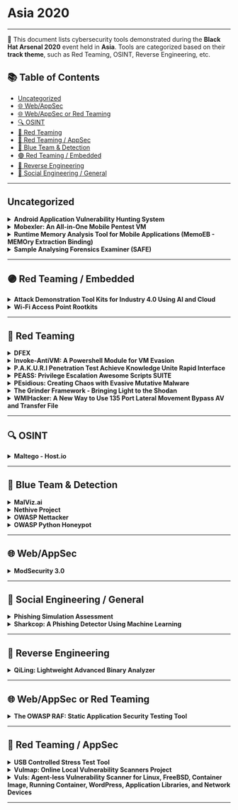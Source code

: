 # Asia 2020
---
📍 This document lists cybersecurity tools demonstrated during the **Black Hat Arsenal 2020** event held in **Asia**.
Tools are categorized based on their **track theme**, such as Red Teaming, OSINT, Reverse Engineering, etc.

## 📚 Table of Contents
- [Uncategorized](#uncategorized)
- [🌐 Web/AppSec](#🌐-webappsec)
- [🌐 Web/AppSec or Red Teaming](#🌐-webappsec-or-red-teaming)
- [🔍 OSINT](#🔍-osint)
- [🔴 Red Teaming](#🔴-red-teaming)
- [🔴 Red Teaming / AppSec](#🔴-red-teaming-appsec)
- [🔵 Blue Team & Detection](#🔵-blue-team-detection)
- [🟣 Red Teaming / Embedded](#🟣-red-teaming-embedded)
- [🧠 Reverse Engineering](#🧠-reverse-engineering)
- [🧠 Social Engineering / General](#🧠-social-engineering-general)
---
## Uncategorized
<details><summary><strong>Android Application Vulnerability Hunting System</strong></summary>

![Category: Uncategorized](https://img.shields.io/badge/Category:%20Uncategorized-lightgrey) ![Lance Jiang](https://img.shields.io/badge/Lance%20Jiang-informational) ![Todd Han](https://img.shields.io/badge/Todd%20Han-informational) ![Lilang Wu](https://img.shields.io/badge/Lilang%20Wu-informational)

🔗 **Link:** Not Available  
📝 **Description:** So far, there are many tools for vulnerability scanning, such as Mobsf, Yaazhini, 360 microscope, Tencent King Kong system. These tools have been able to cover a large part of the app vulnerability and many have supported dynamic and static vulnerability scanning, but there are a lot of false alert. The purpose of dynamic and static combination is also to improve the accuracy of vulnerability scanning, thereby reducing the rate of false alert, and also can make up for the shortcomings each other, so as to find out the vulnerabilities as much as possible, but the system is too large, the maintenance cost is high, and the scanning result is not ideally, it would be better that there is a simple and efficient tool.

SAST is a static android application vulnerability scanning tool. The architecture is simple and easy to use, and the maintenance cost is very low. Although it is a static scanning tool, the accuracy is very high. It is consists of androguard and vulnerability patterns. Because androguard is a powerful open source tool, it is highly customizable and provides excellent support in apk analysis. The vulnerability pattern mainly integrates the known and the latest app vulnerability features. Each pattern is independent of each other, no influence on each other, and strong scalability, so it is fast to update a new pattern and have a good performance. At the same time, it is used to scan various types of top500 applications in Google Play, and found out a lot of potential security issues for many applications, and we submitted some vulnerabilities to the vendors, which are currently being processed.

</details>

<details><summary><strong>Mobexler: An All-in-One Mobile Pentest VM</strong></summary>

![Category: Uncategorized](https://img.shields.io/badge/Category:%20Uncategorized-lightgrey) ![Abhinav Mishra](https://img.shields.io/badge/Abhinav%20Mishra-informational)

🔗 **Link:** Not Available  
📝 **Description:** Mobexler is a mobile pentest VM that include a wide variety of tools to help in Android and iOS pentesting. It includes tools for both static and dynamic analysis of applications. It allows pentesters to use a single VM to pentest both Android and iOS applications. With the host OS as elementary it also provides an awesome UI experience and allow for intuitive usage of tools just like you would on a host install. External devices can be connected via USB and can be used to install and test application.

Why we made Mobexler ?

We made Mobexler because there was no such platforms out there which was up to date with the latest pentest tools for both static and dynamic testing which included tools like frida and objection and can be used for both android and ios pentesting. Mobexler was built keeping in mind that any user can just download the VM and begins testing for both platforms without going through the trouble of installation and configuration of all the different tools required.

Future work includes:
1. Reduce the VM size.
2. Include reading material in the VM itself.
3. Add a custom repository which can be used to directly install the tools and not download the VM.
4. Build the VM for different Linux flavours.

</details>

<details><summary><strong>Runtime Memory Analysis Tool for Mobile Applications (MemoEB - MEMOry Extraction Binding)</strong></summary>

![Category: Uncategorized](https://img.shields.io/badge/Category:%20Uncategorized-lightgrey) ![Igor Lyrchikov](https://img.shields.io/badge/Igor%20Lyrchikov-informational) ![Egor Saltykov](https://img.shields.io/badge/Egor%20Saltykov-informational)

🔗 **Link:** Not Available  
📝 **Description:** We are going to release a tool for automated runtime memory analysis for mobile apps (IOS & Android). All the existing tools are not working with runtime memory analysis processes preferring to dump and analyze memory after app finish it's execution. Our our idea is to gather information during runtime to be able to track changes of the state and application behavior with the final goal being to simplify reverse engineering of obfuscated code and to build call graphs based on catched traces during execution. We also made a single interface to manage this process and automated some most common checks that should be done during penetration test.

</details>

<details><summary><strong>Sample Analysing Forensics Examiner (SAFE)</strong></summary>

![Category: Uncategorized](https://img.shields.io/badge/Category:%20Uncategorized-lightgrey) ![George Chen](https://img.shields.io/badge/George%20Chen-informational) ![Suranga Premakumara](https://img.shields.io/badge/Suranga%20Premakumara-informational)

🔗 **Link:** Not Available  
📝 **Description:** Security incidents are usually created by alerts or events, which are based on a small set of forwarded logs. When a server is suspected to be compromised, we go back to the host machine to perform forensics on the rest of the logs to investigate the network traffic and endpoint.

Sample Analysing Forensics Examiner (SAFE) enables security administrators/engineers to run automated forensics investigations effortlessly on a selected set of machines, either specified or via sampling, to get individual baseline threat scores on the likelihood of a server compromise. A number of logs, including web server, syslog, system, network logs are surveyed for this analysis. With SAFE, security engineers can easily survey a selected pool of servers to hunt for any potential infection or compromise.

</details>

---
## 🟣 Red Teaming / Embedded
<details><summary><strong>Attack Demonstration Tool Kits for Industry 4.0 Using AI and Cloud</strong></summary>

![Category: 🟣 Red Teaming / Embedded](https://img.shields.io/badge/Category:%20🟣%20Red%20Teaming%20/%20Embedded-purple) ![Wataru Matsuda](https://img.shields.io/badge/Wataru%20Matsuda-informational) ![Mariko Fujimoto](https://img.shields.io/badge/Mariko%20Fujimoto-informational) ![Takuho MItsunaga](https://img.shields.io/badge/Takuho%20MItsunaga-informational)

🔗 **Link:** Not Available  
📝 **Description:** Industry 4.0 is a new concept of automation data exchange in manufacturing, and technologies and structures are significantly different from the current general ICS. Autonomous judgment and execution are required, and it is based on information exchange using AI and cloud technologies. Devices are supposed to connect interactively that can create new attack surfaces and risks of cyber-attacks.

For instance, if AI on the cloud is used for controlling the ICS, attackers could change parameters for controlling ICS by contaminating the judgment of AI. In such a situation, attackers could compromise ICS without accessing the ICS network. Detecting such attacks is quite challenging if operators rely on AI to judge the desirable parameters of ICS. Therefore, it is important to instruct cyber risks of ICS in Industry 4.0.

We introduce attack demonstration took kits for Industry 4.0 using actual machines (water supply pump system).

This tool kit is portable, and easy to prepare, so is useful for instructing the cyber-risks of ICS whenever and whenever we want. In aspects of Industry 4.0, we especially focus on the security risks of ICS in the following aspects:
- When computers and devices are connected interactively
- When AI on the cloud is used for controlling the ICS

We will show you a demonstration of attacks: the attacker can change the physical status of ICS without accessing the ICS network through an attack against AI.

</details>

<details><summary><strong>Wi-Fi Access Point Rootkits</strong></summary>

![Category: 🟣 Red Teaming / Embedded](https://img.shields.io/badge/Category:%20🟣%20Red%20Teaming%20/%20Embedded-purple) ![Nishant Sharma](https://img.shields.io/badge/Nishant%20Sharma-informational) ![Jeswin Mathai](https://img.shields.io/badge/Jeswin%20Mathai-informational)

🔗 **Link:** Not Available  
📝 **Description:** Wi-Fi access point (AP) security is one of the most important aspects when it comes to securing networks. The compromise of a Wi-FI AP (which mostly also double-up as a router in SOHO environments) can lead to several secondary attacks. There are multiple vectors that are used to compromise the WiFi AP ranging from default passwords to sophisticated 0-days. But, after compromising the device, avoiding detection and maintaining access are the most important areas which eventually dictate the impact of the compromise.

We are going to release a set of code snippets along with the documentation making it easy for people who want to understand the working of Kernel rootkits for IoT devices like Wi-Fi APs. The code will cover hiding a process, renaming a process, blocking kill command on certain processes, network stack based RAT and much more. The code will be released under GPL v2.

</details>

---
## 🔴 Red Teaming
<details><summary><strong>DFEX</strong></summary>

![Category: 🔴 Red Teaming](https://img.shields.io/badge/Category:%20🔴%20Red%20Teaming-red) ![Emilio Couto](https://img.shields.io/badge/Emilio%20Couto-informational)

🔗 **Link:** [DFEX](https://gist.github.com/d-oliveros/3693a104a0dc82695324)  
📝 **Description:** DFEX - [DNS File EXfiltration]

Data exfiltration is a common technique used for post-exploitation, DNS is one of the most common protocols through firewalls.
We take the opportunity to build a unique protocol for transferring files across the network.

Existing tools have some limitations and NG Firewalls are getting a bit "smarter", we have been obliged to explore new combinations of tactics to bypass these. Using the good old fashion "HIPS" (Hidden In Plain Sigh) tricks to push files out.

</details>

<details><summary><strong>Invoke-AntiVM: A Powershell Module for VM Evasion</strong></summary>

![Category: 🔴 Red Teaming](https://img.shields.io/badge/Category:%20🔴%20Red%20Teaming-red) ![Paolo Di Prodi](https://img.shields.io/badge/Paolo%20Di%20Prodi-informational) ![Fred Gutierrez](https://img.shields.io/badge/Fred%20Gutierrez-informational)

🔗 **Link:** Not Available  
📝 **Description:** Recently, attackers have been using living off the land tools such as Powershell and the community has developed a large arsenal based on it such as - just to mention a few - PowerSploit, Invoke-Mimikatz, Powerup, Nishang,Powershell Empire, Invoke-Obfuscation and recently Covenant.

With so many options available to attackers Windows has introduced advanced Powershell logging capabilities and the AMSI interface.

This is not enough however because the attackers have started to use VM detections within their payload to thwart analysis, one needs to remember that powershell script logging only de-obfuscate the functions that have been executed.

Therefore we wrote a powershell module with a set of functions that an attacker or a pentester can import in their powershell implant to decide whether the target is a sandbox VM or possibly a real target. In addition to the techniques used in Nishang (Check-VM) which are mostly based on signatures of specific registry keys and process names, we have used a more general – and behavioral – approach which includes all the information from the OS including for example how many programs are installed, what screenshot is used, what network cards are installed, what is the history usage of certain applications such as explorer or word etc. etc.

We have also added a fingerprinting module which can be included into a word document for example that once is run collects key metrics from the running OS and reports them into a pastebin account or gmail account, after being compressed and encrypted. Once on pastsebin the attacker can download the exfiltrated profile via a python script and decode for further analysis. We are also building a simple machine learning module that given enough data points is able to infer the decision boundary to determine if a host is a VM or not in addition or in replacement of setting manual thresholds.

This is a pretty powerful recon technique for red-team pentesting because in most cases the sandbox will execute the incoming attached documents (if they contain macros for example) thus allowing the exfiltration of the VM data. This can then be used to tweak the payload to avoid the specific sandbox solution and to make sure the malicious payload is run into a real target.

We developed this tool to increase awareness of recent techniques for the reverser community. It includes a full readme that explains how can be just in conjunction with Invoke-Obfuscation, Invoke-Cradle and the MaliciousMacroGenerator. We are also periodically running the fingerprinting service to provide profiles for popular online services such as HybridAnalysis, AnyRun, CuckooSandbox as well desktop solutions such as Qemu, VirtualBox, and VMWare.

</details>

<details><summary><strong>P.A.K.U.R.I Penetration Test Achieve Knowledge Unite Rapid Interface</strong></summary>

![Category: 🔴 Red Teaming](https://img.shields.io/badge/Category:%20🔴%20Red%20Teaming-red) ![Makoto Sugita](https://img.shields.io/badge/Makoto%20Sugita-informational)

🔗 **Link:** Not Available  
📝 **Description:** PAKURI is a semi-automated, user-friendly framework for penetration testing tools. Using only the keypad, you can use the penetration test tool like a game.

It's also a great introductory tool for beginners. Learn the flow of penetration testing with PAKURI without having to wrestle with confusing command lines and tools.

https://github.com/01rabbit/PAKURI

</details>

<details><summary><strong>PEASS: Privilege Escalation Awesome Scripts SUITE</strong></summary>

![Category: 🔴 Red Teaming](https://img.shields.io/badge/Category:%20🔴%20Red%20Teaming-red) ![Carlos Polop](https://img.shields.io/badge/Carlos%20Polop-informational)

🔗 **Link:** [PEASS: Privilege Escalation Awesome Scripts SUITE](https://github.com/peass-ng/PEASS-ng)  
📝 **Description:** PEASS - Privilege Escalation Awesome Scripts SUITE is as the name suggests a collection of privilege escalation scripts. We have a script for Linux, Windows and a Windows .net4 executable. We are launching macOSx version at Black Hat Asia 2020. These tools search for possible local privilege escalation paths that you could exploit and print them with nice colours so you can recognise misconfigurations easily.

</details>

<details><summary><strong>PEsidious: Creating Chaos with Evasive Mutative Malware</strong></summary>

![Category: 🔴 Red Teaming](https://img.shields.io/badge/Category:%20🔴%20Red%20Teaming-red) ![Bedang Sen](https://img.shields.io/badge/Bedang%20Sen-informational) ![Chandni Vaya](https://img.shields.io/badge/Chandni%20Vaya-informational)

🔗 **Link:** Not Available  
📝 **Description:** Over the past two decades, research has been conducted on using AI to detect malware by extracting features and then classifying them using machine learning algorithms.

What's more interesting is how adversaries have begun using AI to attack these AI models. One current use case of such an approach is the use of AI (GAN) to generate Deepfakes.

Pesidious draws inspiration from this approach to use AI to mutate the malware samples in order to evade AI-based classifiers.
The tool uses the Generative Adversarial Network to first generate benign-looking imports and sections that can make malware look benign and fool machine learning models. We further use deep reinforcement learning to teach a model in which other mutations can reduce the detection rate for malware. The various mutations include changes to imports, exports, headers, signature, sections, and size.

Pesidious bagged the first place prize and a whopping $40000 in the HITB CyberWeek AI challenge 2019, and we are back again with some additional features to improve its efficiency and the chaos it brings with it!

The tool presented and views expressed are solely our own and do not express the views or opinions of our employer.

</details>

<details><summary><strong>The Grinder Framework - Bringing Light to the Shodan</strong></summary>

![Category: 🔴 Red Teaming](https://img.shields.io/badge/Category:%20🔴%20Red%20Teaming-red) ![Anton Nikolaev](https://img.shields.io/badge/Anton%20Nikolaev-informational) ![Denis Kolegov](https://img.shields.io/badge/Denis%20Kolegov-informational)

🔗 **Link:** Not Available  
📝 **Description:** The security-related search engines like Shodan, Censys or ZoomEye are daily cybersecurity research tools. They can be used to gather information within threat Intelligence, discover vulnerable hosts, craft fingerprints for vulnerability scanners. At the same time, such search engines have some fundamental limitations and constraints leading to blind spots, false negatives and wrong results. It is very disappointing, especially when new research has been started and the cost of a mistake could be days or even weeks spent in the wrong direction.

The Grinder Framework is an open-source security research toolkit adopted to Internet-wide surveys and allows you to use the full power of tools like Nmap, Shodan, Censys, Vulners, TLS-attacker and bringing the light through tailored scanning and threat intelligence approach. The Grinder was born in the SD-WAN New Hope project when we explored SD-WAN security on the Internet.

In this talk, we will describe the essence of the Grinder framework and show how you can employ it in your security researches. We will consider the blind spots of the modern search engines, describe non-trivial use cases we worked out during our Internet-scale surveys and illustrate new features by examples from the SD-WAN New Hope, AIsec and DICOMSec projects.

</details>

<details><summary><strong>WMIHacker: A New Way to Use 135 Port Lateral Movement Bypass AV and Transfer File</strong></summary>

![Category: 🔴 Red Teaming](https://img.shields.io/badge/Category:%20🔴%20Red%20Teaming-red) ![Li Jiafeng](https://img.shields.io/badge/Li%20Jiafeng-informational)

🔗 **Link:** Not Available  
📝 **Description:** After the eternal blue virus flood, most intranets no longer open port 445, so the 135-port DCOM service becomes another exploitable point. We need a tool or method that can use 135 ports to execute commands and the Ability to transfer files. WMIHacker is such a tool and can bypass av.

Remote command execution tools such as psexec (sysinternals) and wmiexec (impacket) are frequently used during lateral movement. However, these tools will be killed by anti-virus software and the command executed will fail. Psexec will create services and leaves a lot of logs, including a lot of operations such as service creation. The way win32_process.create used by wmiexec.py will no doubt be blocked by AV. I found a new way to execute commands on a machine with an AV and can overwrite window2003 to the latest version of windows. Because I use VBScript to run it. There is no doubt that someone is studying the same content as I did. I found that there are many ways to execute on the internet, including deriving win32_process, registering COM and making it as a malicious provider, msi abuse, etc., but these known ways of using Being intercepted by av.

</details>

---
## 🔍 OSINT
<details><summary><strong>Maltego - Host.io</strong></summary>

![Category: 🔍 OSINT](https://img.shields.io/badge/Category:%20🔍%20OSINT-lightgrey) ![Christian Heinrich](https://img.shields.io/badge/Christian%20Heinrich-informational)

🔗 **Link:** [Maltego - Host.io](https://github.com/gitter-badger/Maltego-IPInfo/blob/master/Transform_Hub.xml)  
📝 **Description:** Maltego is a link analysis application of technical infrastructure and social media and enriches disparate sources of Open Source INTelligence (OSINT). Maltego is listed on the Top 10 Security Tools for Kali Linux by Network World and Top 125 Network Security Tools by the Nmap Project. Host.io provides a list of outbound links, backlinks, etc for a given domain name. The integration of Host.io with Maltego displays technical infrastructure in an easy to understand graph format.

</details>

---
## 🔵 Blue Team & Detection
<details><summary><strong>MalViz.ai</strong></summary>

![Category: 🔵 Blue Team & Detection](https://img.shields.io/badge/Category:%20🔵%20Blue%20Team%20&%20Detection-cyan) ![Vasu Sethia](https://img.shields.io/badge/Vasu%20Sethia-informational) ![Shivam Kataria](https://img.shields.io/badge/Shivam%20Kataria-informational)

🔗 **Link:** Not Available  
📝 **Description:** The growth of internet and users increases exponentially and drastically in this decade that provides services inheriting various benefits to users such as online banking,marketing, buying /selling and various facility management services etc. It attracts some people to develop programs that perform
various malicious activities intentionally or unintentionally such as stealing sensitive informationfrom computer, displaying advertisement, causing harmful, unwanted activities. The malicious software are referred as
malwares. Therefore, this tool helps in detecting, classifying and visualizing the features of malware. Our tool uses the application of Malware Analysis, Machine learning and deep learning algorithms and some general framework applications to automatically classify whether the uploaded file is "Malicious or Legitimate". If it is legitimate the user is free to use but if it is malicious then that uploaded file(malware) is taken for review .It is analyzed and
important features of the malware are represented in graph based network.

</details>

<details><summary><strong>Nethive Project</strong></summary>

![Category: 🔵 Blue Team & Detection](https://img.shields.io/badge/Category:%20🔵%20Blue%20Team%20&%20Detection-cyan) ![Chrisando Ryan Pardomuan Siahaan](https://img.shields.io/badge/Chrisando%20Ryan%20Pardomuan%20Siahaan-informational) ![Vandevlin Alfonso Wibawa](https://img.shields.io/badge/Vandevlin%20Alfonso%20Wibawa-informational) ![Yohan Muliono](https://img.shields.io/badge/Yohan%20Muliono-informational) ![Aditya Kurniawan](https://img.shields.io/badge/Aditya%20Kurniawan-informational)

🔗 **Link:** Not Available  
📝 **Description:** The Nethive Project provides a Security Information and Event Management (SIEM) infrastructure empowered by CVSS measurements.

Nethive Architecture consists of four main components:

- Nethive Engine monitors every request coming through HTTP protocol to detect and identify any attempt of SQL Injection attacks. It also anonymously monitors every SQL query response to provide a wide range of XSS protection for your server, with both Stored and Reflected XSS attacks fully covered.

- Nethive Auditing watch everything that happens inside your valuable system, with your permission of course. This would detects any strange and suspicious activity inside the system, whether it is a post-exploitation attempt of an attacks, or simply someone you trust is making mistake inside your system.

- Nethive Dashboard provides you with resourceful, sleek user inferface that gives you the advantage of knowing everything. From resource consumption to the recent read-write action, it gives you full detail of what's happening, in near real-time.

- Nethive CVSS analyze the unfortunately already happening attacks and measure its vulnerability metrics, making sure you are ready to put your reports done in no time.

</details>

<details><summary><strong>OWASP Nettacker</strong></summary>

![Category: 🔵 Blue Team & Detection](https://img.shields.io/badge/Category:%20🔵%20Blue%20Team%20&%20Detection-cyan) ![Sri Harsha Gajavalli](https://img.shields.io/badge/Sri%20Harsha%20Gajavalli-informational) ![Ali Razmjoo](https://img.shields.io/badge/Ali%20Razmjoo-informational) ![Sam Stepanyan](https://img.shields.io/badge/Sam%20Stepanyan-informational)

🔗 **Link:** [OWASP Nettacker](https://github.com/OWASP/www-project-nettacker/blob/master/leaders.md)  
📝 **Description:** Nettacker project was created to automated for information gathering, vulnerability scanning and eventually generating a report for networks, including services, bugs, vulnerabilities, misconfigurations, and information. This software is able to use SYN, ACK, TCP, ICMP and many other protocols to detect and bypass the Firewalls/IDS/IPS and devices. By using a unique solution in Nettacker to find protected services such as SCADA, we could make a point to be one of the bests of scanners.

</details>

<details><summary><strong>OWASP Python Honeypot</strong></summary>

![Category: 🔵 Blue Team & Detection](https://img.shields.io/badge/Category:%20🔵%20Blue%20Team%20&%20Detection-cyan) ![Sri Harsha Gajavalli](https://img.shields.io/badge/Sri%20Harsha%20Gajavalli-informational) ![Ali Razmjoo](https://img.shields.io/badge/Ali%20Razmjoo-informational)

🔗 **Link:** [OWASP Python Honeypot](https://github.com/OWASP/www-community/blob/master/pages/initiatives/gsoc/gsoc2020ideas.md)  
📝 **Description:** OWASP Honeypot is an open-source software in Python language which is designed for creating honeypot and honeynet in an easy and secure way! This project is compatible with Python 2.x and 3.x and tested on Windows, Mac OS X, and Linux.

</details>

---
## 🌐 Web/AppSec
<details><summary><strong>ModSecurity 3.0</strong></summary>

![Category: 🌐 Web/AppSec](https://img.shields.io/badge/Category:%20🌐%20Web/AppSec-blue) ![Kevin Jones](https://img.shields.io/badge/Kevin%20Jones-informational)

🔗 **Link:** [ModSecurity 3.0](https://github.com/cranelab/webapp-tech)  
📝 **Description:** ModSecurity is a toolkit for real-time web application monitoring, logging, and access control. I like to think about it as an enabler: there are no hard rules telling you what to do; instead, it is up to you to choose your own path through the available features.

</details>

---
## 🧠 Social Engineering / General
<details><summary><strong>Phishing Simulation Assessment</strong></summary>

![Category: 🧠 Social Engineering / General](https://img.shields.io/badge/Category:%20🧠%20Social%20Engineering%20/%20General-pink) ![Jyoti Raval](https://img.shields.io/badge/Jyoti%20Raval-informational)

🔗 **Link:** [Phishing Simulation Assessment](https://github.com/jenyraval/Phishing-Simulation)  
📝 **Description:** People in IT eco-system are becoming 'favorite' targets because, 1. they remain weakest link and 2. organisation are becoming mature in securing technology. For a security tester, it is a daunting task to set up a phishing campaign, which includes, decide a look-alike domain, buy it, setup a phishing website with infrastructure, design an email and choose target audience, track the open/click/download and build the analytics. All of these activities are time-consuming and demands a certain skill-set.

Phishing Simulation provides one-stop-solution for organisation to understand security awareness posture without actually performing 'live' phishing attack. Phishing Simulation prepares phishing assessment with tailor-made questions specific to organisation, facilitates target users to complete the assessment, provides an intuitive tutorial and builds the analytics on basis of responses and the meta-data collected about user.

Phishing Simulation has 2 modules:
Admin Module: This module will be used by tester to setup and monitor phishing assessments
- On the basis of inputs provided by tester like organisation name, email ID, domain name, tool automatically generates questions with tailor-made data such as look-alike domains using typo-squatting technique, spoofed sender address, look-alike web-site content
- Assessment will comprise of questions having phishing web-site, spear-phishing email, SMiShing, scenario-based question to make it close to real-world phishing attacks
- Tool also provides analytics in form of graphs to represent security awareness posture of organisation by different categories such as department, employee, target-user action

Client Module: This module will be used by target user to complete the assessment and view tutorial
- Every user within a campaign itself will have 10 unique questions to answer, with the mix of positive and negative scenarios
- Passing criteria is to answer every question correct because all it takes is just one click!

</details>

<details><summary><strong>Sharkcop: A Phishing Detector Using Machine Learning</strong></summary>

![Category: 🧠 Social Engineering / General](https://img.shields.io/badge/Category:%20🧠%20Social%20Engineering%20/%20General-pink) ![Anh Ngoc](https://img.shields.io/badge/Anh%20Ngoc-informational) ![Tung Cao](https://img.shields.io/badge/Tung%20Cao-informational) ![Aiden Pearce](https://img.shields.io/badge/Aiden%20Pearce-informational)

🔗 **Link:** Not Available  
📝 **Description:** Sharkcop use criterias such as ssl certifucate, domain length, domain age,... with SVM classification algorithm to determine if a url is phishing or not. Sharkcop includes a restful web server and a chrome extension to highlight malicious links on Facebook and Messenger.

</details>

---
## 🧠 Reverse Engineering
<details><summary><strong>QiLing: Lightweight Advanced Binary Analyzer</strong></summary>

![Category: 🧠 Reverse Engineering](https://img.shields.io/badge/Category:%20🧠%20Reverse%20Engineering-orange) ![KaiJern Lau](https://img.shields.io/badge/KaiJern%20Lau-informational) ![Wu Chen Xu](https://img.shields.io/badge/Wu%20Chen%20Xu-informational) ![Kong Zi Qiao](https://img.shields.io/badge/Kong%20Zi%20Qiao-informational)

🔗 **Link:** Not Available  
📝 **Description:** Analyzing binaries mostly rely on high level user tools. At the same time, you need to run the binary on the same target architecture & platform. These restrictions limit advanced automatic analysis, require special hardware resources (such as for IoT analysis), and also expose against malicious binaries.

QIling is a sandbox framework that focuses on providing high level Python API to enable users to build highly customizable analysis tool on top. Using emulator technology inside, our engine can run any machine code on any target platforms. This allows analyzing Windows malware on Linux Arm64, or running IoT firmware based on Mips on MacOS, and so on.

This research introduces a comprehensive overview on the Qiling. We will present all the technical issues we had to deal with, including emualating operating system layers such as syscalls, loader and linker, how qiling supports all executable file formats (PE, MachO, ELF, UEFI and MBR), and finally how we provide a framework for users to easily build their analysis tools on top of this foundation.

To conclude the presentation, we will show some cool live demos, such as:

Run IDA on top of Qiling of with Qiling's IDA scriptable plugin
Emulate, debug and instrument MBR from Qiling Framework

</details>

---
## 🌐 Web/AppSec or Red Teaming
<details><summary><strong>The OWASP RAF: Static Application Security Testing Tool</strong></summary>

![Category: 🌐 Web/AppSec or Red Teaming](https://img.shields.io/badge/Category:%20🌐%20Web/AppSec%20or%20Red%20Teaming-blue) ![Ade Yoseman](https://img.shields.io/badge/Ade%20Yoseman-informational)

🔗 **Link:** [The OWASP RAF: Static Application Security Testing Tool](https://github.com/OWASP/RiskAssessmentFramework)  
📝 **Description:** The OWASP Risk Assessment Framework consist of Static Application Security Testing and Risk Assessment tools. Even though there are many SAST tools available for testers, the compatibility and the environment setup process is complex. By using OWASP Risk Assessment Framework's Static Application Security Testing tool, testers will be able to analyze and review their code quality and vulnerabilities without any additional setup. OWASP Risk Assessment Framework can be integrated in the DevSecOps toolchain to help developers to write and produce secure code.

User Guide https://github.com/OWASP/RiskAssessmentFramework/blob/master/user-guide.md

</details>

---
## 🔴 Red Teaming / AppSec
<details><summary><strong>USB Controlled Stress Test Tool</strong></summary>

![Category: 🔴 Red Teaming / AppSec](https://img.shields.io/badge/Category:%20🔴%20Red%20Teaming%20/%20AppSec-red) ![William Yang](https://img.shields.io/badge/William%20Yang-informational) ![Qian Wenhao](https://img.shields.io/badge/Qian%20Wenhao-informational)

🔗 **Link:** Not Available  
📝 **Description:** Windows anti-forensics USB monitoring tool for stress test.

</details>

<details><summary><strong>Vulmap: Online Local Vulnerability Scanners Project</strong></summary>

![Category: 🔴 Red Teaming / AppSec](https://img.shields.io/badge/Category:%20🔴%20Red%20Teaming%20/%20AppSec-red) ![Yavuz Atlas](https://img.shields.io/badge/Yavuz%20Atlas-informational) ![Hakan Bayir](https://img.shields.io/badge/Hakan%20Bayir-informational)

🔗 **Link:** [Vulmap: Online Local Vulnerability Scanners Project](https://github.com/vulmon/Vulmap)  
📝 **Description:** Vulmap is an open source online local vulnerability scanner project. It consists of online local vulnerability scanning scripts for Windows and Linux. These scripts can be used for defensive and offensive purposes. It is possible to conduct vulnerability assessments by using these scripts. Also they can be used for privilege escalation by pentesters/red teamers. Vulmap scans vulnerabilities on localhost, shows related exploits and downloads them. It basically, scan localhost to gather installed software information and ask Vulmon API if there are any vulnerabilities and exploits related with installed software. If any vulnerability exists, Vulmap shows CVE ID, risk score, vulnerability's detail link, exploit ids and exploit titles. Exploits can be downloaded with Vulmap also. Main idea of Vulmap is getting real-time vulnerability data from Vulmon instead of relying of a local vulnerability database. Even the most recent vulnerabilities can be detected with this approach. Also its exploit download feature helps privilege escalation process. Since most Linux installations have Python, Vulmap Linux is developed with Python while Vulmap Windows is developed with PowerShell to make it easy to run it on most Windows versions without any installation.

</details>

<details><summary><strong>Vuls: Agent-less Vulnerability Scanner for Linux, FreeBSD, Container Image, Running Container, WordPress, Application Libraries, and Network Devices</strong></summary>

![Category: 🔴 Red Teaming / AppSec](https://img.shields.io/badge/Category:%20🔴%20Red%20Teaming%20/%20AppSec-red) ![Kota Kanbe](https://img.shields.io/badge/Kota%20Kanbe-informational)

🔗 **Link:** [Vuls: Agent-less Vulnerability Scanner for Linux, FreeBSD, Container Image, Running Container, WordPress, Application Libraries, and Network Devices](https://github.com/future-architect/vuls)  
📝 **Description:** Over 10,000 new vulnerabilities are registered on the NVD each year. Constantly monitoring new vulnerabilities and keeping a manual inventory of installed software to determine which devices are affected is necessary. Without automation, vulnerability lifecycle managed imposes huge burdens and challenges.

Having personally experienced these challenges, Kota Kanbe created Vuls, an open source vulnerability scanner for Linux and FreeBSD [https://github.com/future-architect/vuls].

With users worldwide, Vuls has over 7,000 GitHub stars and is the highest-ranked security-tool https://github.com/topics/security-tools

Vuls lets you know which servers and software are affected by newly disclosed vulnerabilities. Using multiple detection methods and data sources including changelog, Package Manager, NVD and OVAL, Vuls is more accurate than other open source scanners.

Additionally, using CPE offers a wide detection range. Vuls not only detects vulnerabilities in OS packages but also in non-OS packages such as libraries for programming languages and network devices. https://vuls.io/docs/en/usage-scan-non-os-packages.html Wordpress vulnerability scanning(core, plugins, themes) is also supported. Scan WordPress ... https://vuls.io/docs/en/usage-scan-wordpress.html

Another important feature is the speed; by using parallel processing, numerous servers can be scanned at high speeds with most scans completed within 10 seconds.

Vuls supports major distributions of Linux and FreeBSD as well as containers such as Docker, LXC and LXD.

Vuls is extremely easy to set up since it connects to other servers via SSH for the scans. Of course, it can also be used to scan servers locally without SSH.

Vuls is a Dynamic Scanner which logs in running servers. This means that it's possible to acquire the useful state of the server for system administrators. For instance, Vuls will let you know if there are processes affected by an update and when daemons forgot to perform a restart after the update.

With non-intrusive scans, Vuls works well with Continuous Integration and can help find vulnerabilities very quickly by conducting scans every day.

How can a system administrator automate vulnerability lifecycle management?

</details>

---